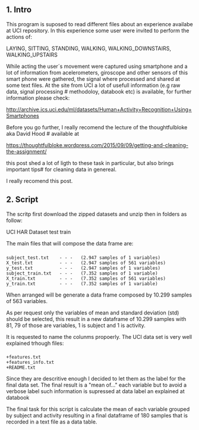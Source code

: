 ## 1. Intro

This program is suposed to read different files about an experience availabe at UCI repository.
In this experience some user were invited to perform the actions of:
 
LAYING, SITTING, STANDING, WALKING, WALKING_DOWNSTAIRS, WALKING_UPSTAIRS
 
While acting the user´s movement were captured using smartphone and a lot of information from acelerometers, giroscope and other sensors
of this smart phone were gathered, the signal where processed and shared at some text files.
At the site from UCI a lot of usefull information (e.g raw data, signal processing # methodoloy, databook etc) is available, for further
information please check: 

http://archive.ics.uci.edu/ml/datasets/Human+Activity+Recognition+Using+Smartphones

Before you go further, I really recomend the lecture of the thoughtfulbloke aka David Hood # available at 

https://thoughtfulbloke.wordpress.com/2015/09/09/getting-and-cleaning-the-assignment/

this post shed a lot of ligth to these task in particular, but also brings important tips# for cleaning data in genereal. 

I really recomend this post.

## 2. Script

The scritp first download the zipped datasets and unzip then in folders as follow:

 UCI HAR Dataset
 		test
 		train

The main files that will compose the data frame are:
###
 
	subject_test.txt    - - -	(2.947 samples of 1 variables)
	X_test.txt 			- - -	(2.947 samples of 561 variables)
	y_test.txt 			- - -	(2.947 samples of 1 variables)
	subject_train.txt   - - -	(7.352 samples of 1 variable)
	X_train.txt 		- - -	(7.352 samples of 561 variables)
	y_train.txt 		- - -	(7.352 samples of 1 variable)

When arranged will be generate a data frame composed by 10.299 samples of 563 variables.

As per request only the variables of mean and standard deviation (std) should be selected, this result in a new dataframe of 10.299 samples with 81, 79 of those are variables, 1 is subject and 1 is activity.

It is requested to name the colunms propoerly. The UCI data set is very well explained trhough files:
###
	+features.txt
	+features_info.txt
	+README.txt

Since they are descritive enough I decided to let them as the label for the final data set. The final result is a "mean of..." each variable but to avoid a verbose label such information is supressed at data label an explained at databook

The final task for this script is calculate the mean of each variable grouped by subject and activity resulting in a final dataframe of 180 samples that is recorded in a text file as a data table.



